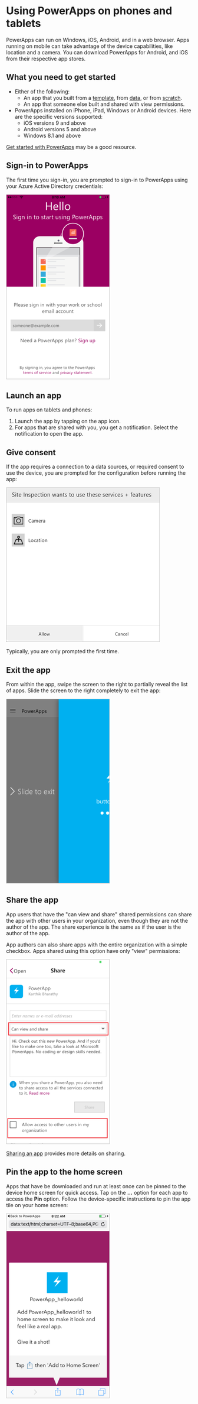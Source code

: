 <properties
    pageTitle="Using PowerApps on tablets and phones | Microsoft PowerApps"
    description="Walkthrough of using PowerApps on tablets and phones"
    services=""
    suite="powerapps"
    documentationCenter="na"
    authors="karthik-1"
    manager="erikre"
    editor=""
    tags=""
 />
<tags
    ms.service="powerapps"
    ms.devlang="na"
    ms.topic="article"
    ms.tgt_pltfrm="na"
    ms.workload="na"
    ms.date="04/27/2016"
    ms.author="karthikb"/>

# Using PowerApps on phones and tablets #
PowerApps can run on Windows, iOS, Android, and in a web browser. Apps running on mobile can take advantage of the device capabilities, like location and a camera. You can download PowerApps for Android, and iOS from their respective app stores. 

## What you need to get started ##
- Either of the following:
	- An app that you built from a [template](get-started-test-drive.md), from [data](get-started-create-from-data.md), or from [scratch](get-started-create-from-blank.md).
	- An app that someone else built and shared with view permissions.
- PowerApps installed on iPhone, iPad, Windows or Android devices. Here are the specific versions supported:  
	- iOS versions 9 and above
	- Android versions 5 and above
	- Windows 8.1 and above

[Get started with PowerApps](getting-started.md) may be a good resource.

## Sign-in to PowerApps ##
The first time you sign-in, you are prompted to sign-in to PowerApps using your Azure Active Directory credentials:  

![Login user](./media/run-app-client/run-client-login.png)


## Launch an app ##
To run apps on tablets and phones:

1. Launch the app by tapping on the app icon.
2. For apps that are shared with you, you get a notification. Select the notification to open the app.


## Give consent ##
If the app requires a connection to a data sources, or required consent to use the device, you are prompted for the configuration before running the app:  

![Connection](./media/run-app-client/app-connection.png)

Typically, you are only prompted the first time.

## Exit the app ##
From within the app, swipe the screen to the right to partially reveal the list of apps. Slide the screen to the right completely to exit the app:  

![exit app](./media/run-app-client/run-client-exit.png)


## Share the app ##
App users that have the "can view and share" shared permissions can share the app with other users in your organization, even though they are not the author of the app. The share experience is the same as if the user is the author of the app. 

App authors can also share apps with the entire organization with a simple checkbox. Apps shared using this option have only "view" permissions:  

![reshare app](./media/run-app-client/run-client-reshare.png)

[Sharing an app](share-app.md) provides more details on sharing.


## Pin the app to the home screen ##
Apps that have be downloaded and run at least once can be pinned to the device home screen for quick access. Tap on the **...** option for each app to access the **Pin** option. Follow the device-specific instructions to pin the app tile on your home screen:  

![pin app](./media/run-app-client/run-client-pin.png)
